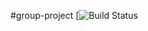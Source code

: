 #group-project
[![Build Status](https://codeship.com/projects/3882e1b0-b2cb-0136-5734-6a65fea1e673/status?branch=master)